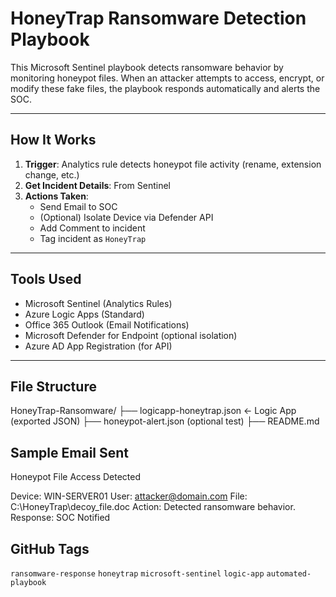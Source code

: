 # HoneyTrap Ransomware Detection Playbook

This Microsoft Sentinel playbook detects ransomware behavior by monitoring honeypot files. When an attacker attempts to access, encrypt, or modify these fake files, the playbook responds automatically and alerts the SOC.

---

##  How It Works

1. **Trigger**: Analytics rule detects honeypot file activity (rename, extension change, etc.)
2. **Get Incident Details**: From Sentinel
3. **Actions Taken**:
   - Send Email to SOC
   - (Optional) Isolate Device via Defender API
   - Add Comment to incident
   - Tag incident as `HoneyTrap`

---

##  Tools Used

- Microsoft Sentinel (Analytics Rules)
- Azure Logic Apps (Standard)
- Office 365 Outlook (Email Notifications)
- Microsoft Defender for Endpoint (optional isolation)
- Azure AD App Registration (for API)

---

##  File Structure

HoneyTrap-Ransomware/
├── logicapp-honeytrap.json ← Logic App (exported JSON)
├── honeypot-alert.json (optional test)
├── README.md



##  Sample Email Sent

 Honeypot File Access Detected

Device: WIN-SERVER01
User: attacker@domain.com
File: C:\HoneyTrap\decoy_file.doc
Action: Detected ransomware behavior.
Response: SOC Notified


##  GitHub Tags

`ransomware-response` `honeytrap` `microsoft-sentinel` `logic-app` `automated-playbook`
